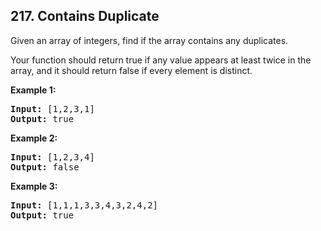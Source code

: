 ## 217. Contains Duplicate

Given an array of integers, find if the array contains any duplicates.

Your function should return true if any value appears at least twice in the array, and it should return false if every element is distinct.

**Example 1:**
<pre>
<b>Input:</b> [1,2,3,1]
<b>Output:</b> true
</pre>

**Example 2:**
<pre>
<b>Input:</b> [1,2,3,4]
<b>Output:</b> false
</pre>

**Example 3:**
<pre>
<b>Input:</b> [1,1,1,3,3,4,3,2,4,2]
<b>Output:</b> true
</pre>
